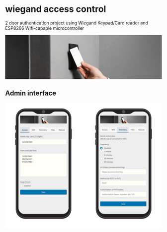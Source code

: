# wiegand access control

2 door authentication project using Wiegand Keypad/Card reader and ESP8266 Wifi-capable microcontroller

<img width="600" src="./img/concept.jpg">

## Admin interface

<img width="600" src="./img/admin.concept.jpg">
